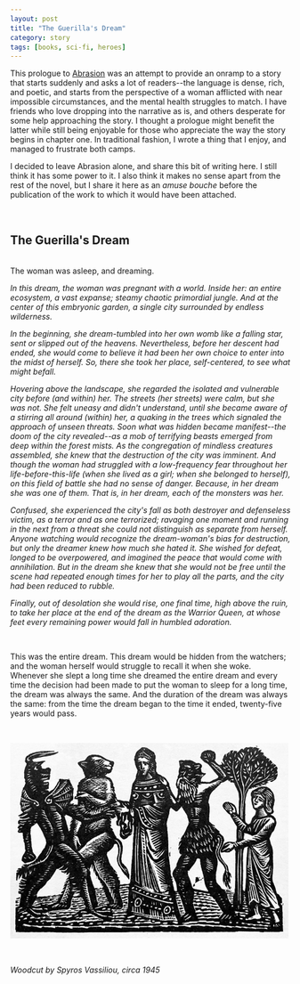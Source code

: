 ```yaml
---
layout: post
title: "The Guerilla's Dream"
category: story
tags: [books, sci-fi, heroes]
---
```


This prologue to [Abrasion](http://www.imby.net/20170525/abrasion) was an attempt to provide an onramp to a story that starts suddenly and asks a lot of readers--the language is dense, rich, and poetic, and starts from the perspective of a woman afflicted with near impossible circumstances, and the mental health struggles to match. I have friends who love dropping into the narrative as is, and others desperate for some help approaching the story. I thought a prologue might benefit the latter while still being enjoyable for those who appreciate the way the story begins in chapter one. In traditional fashion, I wrote a thing that I enjoy, and managed to frustrate both camps. 

I decided to leave Abrasion alone, and share this bit of writing here. I still think it has some power to it. I also think it makes no sense apart from the rest of the novel, but I share it here as an *amuse bouche* before the publication of the work to which it would have been attached. 


&nbsp; <br />
## The Guerilla's Dream

&nbsp; <br />
The woman was asleep, and dreaming.

*In this dream, the woman was pregnant with a world. Inside her: an entire ecosystem, a vast expanse; steamy chaotic primordial jungle. And at the center of this embryonic garden, a single city surrounded by endless wilderness.* 
 
*In the beginning, she dream-tumbled into her own womb like a falling star, sent or slipped out of the heavens. Nevertheless, before her descent had ended, she would come to believe it had been her own choice to enter into the midst of herself. So, there she took her place, self-centered, to see what might befall.*

*Hovering above the landscape, she regarded the isolated and vulnerable city before (and within) her. The streets (her streets) were calm, but she was not. She felt uneasy and didn't understand, until she became aware of a stirring all around (within) her, a quaking in the trees which signaled the approach of unseen threats. Soon what was hidden became manifest--the doom of the city revealed--as a mob of terrifying beasts emerged from deep within the forest mists. As the congregation of mindless creatures assembled, she knew that the destruction of the city was imminent. And though the woman had struggled with a low-frequency fear throughout her life-before-this-life (when she lived as a girl; when she belonged to herself), on this field of battle she had no sense of danger. Because, in her dream she was one of them. That is, in her dream, each of the monsters was her.* 

*Confused, she experienced the city's fall as both destroyer and defenseless victim, as a terror and as one terrorized; ravaging one moment and running in the next from a threat she could not distinguish as separate from herself. Anyone watching would recognize the dream-woman's bias for destruction, but only the dreamer knew how much she hated it. She wished for defeat, longed to be overpowered, and imagined the peace that would come with annihilation. But in the dream she knew that she would not be free until the scene had repeated enough times for her to play all the parts, and the city had been reduced to rubble.*
 
*Finally, out of desolation she would rise, one final time, high above the ruin, to take her place at the end of the dream as the Warrior Queen, at whose feet every remaining power would fall in humbled adoration.*
 
&nbsp; <br />

This was the entire dream. This dream would be hidden from the watchers; and the woman herself would struggle to recall it when she woke. Whenever she slept a long time she dreamed the entire dream and every time the decision had been made to put the woman to sleep for a long time, the dream was always the same. And the duration of the dream was always the same: from the time the dream began to the time it ended, twenty-five years would pass. 


&nbsp; <br />

<img src='/assets/beasts.jpg' width='500'> 

&nbsp; 

*Woodcut by Spyros Vassiliou, circa 1945*
